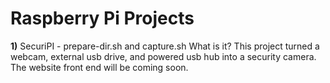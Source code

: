 Raspberry Pi Projects
===

<b>1)</b> SecuriPI - prepare-dir.sh and capture.sh
What is it?
This project turned a webcam, external usb drive, and powered usb hub into a security camera. The website front end will be coming soon.
